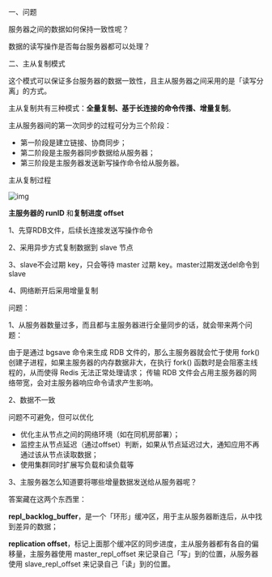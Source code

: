 一、问题

服务器之间的数据如何保持一致性呢？

数据的读写操作是否每台服务器都可以处理？



二、主从复制模式

这个模式可以保证多台服务器的数据一致性，且主从服务器之间采用的是「读写分离」的方式。



主从复制共有三种模式：**全量复制、基于长连接的命令传播、增量复制**。



主从服务器间的第一次同步的过程可分为三个阶段：

- 第一阶段是建立链接、协商同步；
- 第二阶段是主服务器同步数据给从服务器；
- 第三阶段是主服务器发送新写操作命令给从服务器。

主从复制过程

![img](..\..\resource\redis主从复制过程.png)

**主服务器的 runID** 和**复制进度 offset**



1、先穿RDB文件，后续长连接发送写操作命令

2、采用异步方式复制数据到 slave 节点

3、slave不会过期 key，只会等待 master 过期 key。master过期发送del命令到slave

4、网络断开后采用增量复制





问题：

1、从服务器数量过多，而且都与主服务器进行全量同步的话，就会带来两个问题：

由于是通过 bgsave 命令来生成 RDB 文件的，那么主服务器就会忙于使用 fork() 创建子进程，如果主服务器的内存数据非大，在执行 fork() 函数时是会阻塞主线程的，从而使得 Redis 无法正常处理请求；
传输 RDB 文件会占用主服务器的网络带宽，会对主服务器响应命令请求产生影响。

2、数据不一致

问题不可避免，但可以优化

- 优化主从节点之间的网络环境（如在同机房部署）；
- 监控主从节点延迟（通过offset）判断，如果从节点延迟过大，通知应用不再通过该从节点读取数据；
- 使用集群同时扩展写负载和读负载等

3、主服务器怎么知道要将哪些增量数据发送给从服务器呢？

答案藏在这两个东西里：

**repl_backlog_buffer**，是一个「环形」缓冲区，用于主从服务器断连后，从中找到差异的数据；

**replication offset**，标记上面那个缓冲区的同步进度，主从服务器都有各自的偏移量，主服务器使用 master_repl_offset 来记录自己「写」到的位置，从服务器使用 slave_repl_offset 来记录自己「读」到的位置。